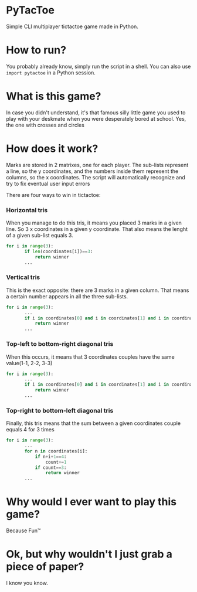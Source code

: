 # PyTacToe
Simple CLI multiplayer tictactoe game made in Python.

# How to run?
You probably already know, simply run the script in a shell. You can also use `import pytactoe` in a Python session.

# What is this game?
In case you didn't understand, it's that famous silly little game you used to play with your deskmate when you were desperately bored at school. Yes, the one with crosses and circles

# How does it work?
Marks are stored in 2 matrixes, one for each player. The sub-lists represent a line, so the y coordinates, and the numbers inside them represent the columns, so the x coordinates. The script will automatically recognize and try to fix eventual user input errors

There are four ways to win in tictactoe:
### Horizontal tris
When you manage to do this tris, it means you placed 3 marks in a given line. So 3 x coordinates in a given y coordinate. That  also means the lenght of a given sub-list equals 3.

```python
for i in range(3):
       if len(coordinates[i])==3:
           return winner
       ...
```

### Vertical tris
This is the exact opposite: there are 3 marks in a given column. That means a certain number appears in all the three sub-lists. 

```python
for i in range(3):
       ...
       if i in coordinates[0] and i in coordinates[1] and i in coordinates[2]:
           return winner
       ...
```

### Top-left to bottom-right diagonal tris
When this occurs, it means that 3 coordinates couples have the same value(1-1, 2-2, 3-3)

```python
for i in range(3):
       ...
       if i in coordinates[0] and i in coordinates[1] and i in coordinates[2]:
           return winner
       ...
```

### Top-right to bottom-left diagonal tris
Finally, this tris means that the sum between a given coordinates couple equals 4 for 3 times

```python
for i in range(3):
       ...
       for n in coordinates[i]:
           if n+i+1==4:
               count+=1
           if count==3:
               return winner
       ...
```


# Why would I ever want to play this game?
Because Fun™


# Ok, but why wouldn't I just grab a piece of paper?
I know you know.
